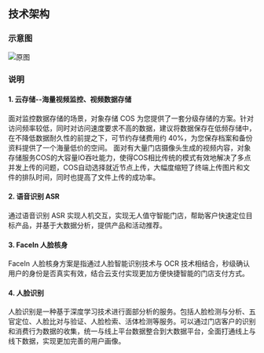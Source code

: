 ## 技术架构
### 示意图
![原图](http://imgcache.tce.fsphere.cn/static/mc.qcloudimg.com/static/img/40140e82e9f1850e17c353b5aa3207c6/image.png)

### 说明

#### 1. 云存储--海量视频监控、视频数据存储
面对监控数据存储的场景，对象存储 COS 为您提供了一套分级存储的方案。针对访问频率较低，同时对访问速度要求不高的数据，建议将数据保存在低频存储中，在不降低数据耐久性的前提之下，可节约存储费用约 40%，为您保存档案和备份资料提供了一个海量低价的空间。
面对有大量门店摄像头生成的视频内容，对象存储服务COS的大容量IO吞吐能力，使得COS相比传统的模式有效地解决了多点并发上传的问题，COS自动选择就近节点上传，大幅度缩短了终端上传图片和文件的排队时间，同时也提高了文件上传的成功率。

#### 2. 语音识别 ASR
通过语音识别 ASR 实现人机交互，实现无人值守智能门店，帮助客户快速定位目标产品，并基于大数据分析，提供产品和活动推荐。

#### 3. FaceIn 人脸核身
FaceIn 人脸核身方案是指通过人脸智能识别技术与 OCR 技术相结合，秒级确认用户的身份是否真实有效，结合云支付实现更加方便快捷智能的门店支付方式。

#### 4. 人脸识别
人脸识别是一种基于深度学习技术进行面部分析的服务。包括人脸检测与分析、五官定位、人脸比对与验证、人脸检索、活体检测等服务。可以通过门店客户的识别和消费行为数据的收集，统一与线上平台数据整合到大数据平台，全面打通线上与线下数据，实现更加完善的用户画像。


